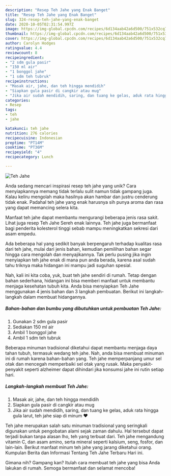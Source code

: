 ```yaml
---
description: "Resep Teh Jahe yang Enak Banget"
title: "Resep Teh Jahe yang Enak Banget"
slug: 324-resep-teh-jahe-yang-enak-banget
date: 2020-10-05T02:31:54.997Z
image: https://img-global.cpcdn.com/recipes/6d134aab42a6d500/751x532cq70/teh-jahe-foto-resep-utama.jpg
thumbnail: https://img-global.cpcdn.com/recipes/6d134aab42a6d500/751x532cq70/teh-jahe-foto-resep-utama.jpg
cover: https://img-global.cpcdn.com/recipes/6d134aab42a6d500/751x532cq70/teh-jahe-foto-resep-utama.jpg
author: Carolyn Hodges
ratingvalue: 4.4
reviewcount: 8
recipeingredient:
- "2 sdm gula pasir"
- "150 ml air"
- "1 bonggol jahe"
- "1 sdm teh tubruk"
recipeinstructions:
- "Masak air, jahe, dan teh hingga mendidih"
- "Siapkan gula pasir di cangkir atau mug"
- "Jika air sudah mendidih, saring, dan tuang ke gelas, aduk rata hingga gula larut, teh jahe siap di minum ❤"
categories:
- Resep
tags:
- teh
- jahe

katakunci: teh jahe 
nutrition: 276 calories
recipecuisine: Indonesian
preptime: "PT14M"
cooktime: "PT36M"
recipeyield: "4"
recipecategory: Lunch

---
```



![Teh Jahe](https://img-global.cpcdn.com/recipes/6d134aab42a6d500/751x532cq70/teh-jahe-foto-resep-utama.jpg)

Anda sedang mencari inspirasi resep teh jahe yang unik? Cara menyiapkannya memang tidak terlalu sulit namun tidak gampang juga. Kalau keliru mengolah maka hasilnya akan hambar dan justru cenderung tidak enak. Padahal teh jahe yang enak harusnya sih punya aroma dan rasa yang dapat memancing selera kita.

Manfaat teh jahe dapat membantu mengurangi beberapa jenis rasa sakit. Lihat juga resep Teh Jahe Sereh enak lainnya. Teh jahe juga bermanfaat bagi penderita kolesterol tinggi sebab mampu meningkatkan sekresi dari asam empedu.

Ada beberapa hal yang sedikit banyak berpengaruh terhadap kualitas rasa dari teh jahe, mulai dari jenis bahan, kemudian pemilihan bahan segar hingga cara mengolah dan menyajikannya. Tak perlu pusing jika ingin menyiapkan teh jahe enak di mana pun anda berada, karena asal sudah tahu triknya maka hidangan ini mampu jadi suguhan spesial.


Nah, kali ini kita coba, yuk, buat teh jahe sendiri di rumah. Tetap dengan bahan sederhana, hidangan ini bisa memberi manfaat untuk membantu menjaga kesehatan tubuh kita. Anda bisa menyiapkan Teh Jahe menggunakan 4 jenis bahan dan 3 langkah pembuatan. Berikut ini langkah-langkah dalam membuat hidangannya.

<!--inarticleads1-->

##### Bahan-bahan dan bumbu yang dibutuhkan untuk pembuatan Teh Jahe:

1. Gunakan 2 sdm gula pasir
1. Sediakan 150 ml air
1. Ambil 1 bonggol jahe
1. Ambil 1 sdm teh tubruk


Beberapa minuman tradisional diketahui dapat membantu menjaga daya tahan tubuh, termasuk wedang teh jahe. Nah, anda bisa membuat minuman ini di rumah karena bahan-bahan yang. Teh jahe memperpanjang umur sel otak dan mencegah memperbaiki sel otak yang rusak. Maka penyakit-penyakit seperti alzheimer dapat dihindari jika konsumsi jahe ini rutin setiap hari. 

<!--inarticleads2-->

##### Langkah-langkah membuat Teh Jahe:

1. Masak air, jahe, dan teh hingga mendidih
1. Siapkan gula pasir di cangkir atau mug
1. Jika air sudah mendidih, saring, dan tuang ke gelas, aduk rata hingga gula larut, teh jahe siap di minum ❤


Teh jahe merupakan salah satu minuman tradisional yang seringkali digunakan untuk pengobatan alami sejak zaman dahulu. Hal tersebut dapat terjadi bukan tanpa alasan lho, teh yang terbuat dari. Teh jahe mengandung vitamin C, dan asam amino, serta mineral seperti kalsium, seng, fosfor, dan lain-lain. Berikut manfaat minum teh jahe yang jarang diketahui orang. Kumpulan Berita dan Informasi Tentang Teh Jahe Terbaru Hari ini. 

Gimana nih? Gampang kan? Itulah cara membuat teh jahe yang bisa Anda lakukan di rumah. Semoga bermanfaat dan selamat mencoba!
